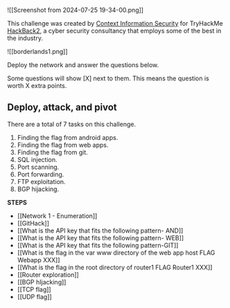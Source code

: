 ![[Screenshot from 2024-07-25 19-34-00.png]]


This challenge was created by [Context Information Security](https://contextis.com/) for TryHackMe [HackBack2](https://tryhackme.com/hackback2), a cyber security consultancy that employs some of the best in the industry.

![[borderlands1.png]]


Deploy the network and answer the questions below.

Some questions will show [X] next to them. This means the question is worth X extra points.


## Deploy, attack, and pivot

There are a total of 7 tasks on this challenge. 

1. Finding the flag from android apps.
2. Finding the flag from web apps.
3. Finding the flag from git. 
4. SQL injection.
5. Port scanning.
6. Port forwarding.
7. FTP exploitation.
8. BGP hijacking.

**STEPS**

- [[Network 1 - Enumeration]]
- [[GitHack]]
- [[What is the API key that fits the following pattern- AND]]
- [[What is the API key that fits the following pattern- WEB]]
- [[What is the API key that fits the following pattern-GIT]]
- [[What is the flag in the var www directory of the web app host FLAG Webapp XXX]]
- [[What is the flag in the root directory of router1 FLAG Router1 XXX]]
- [[Router exploration]]
- [[BGP hIjacking]]
- [[TCP flag]]
- [[UDP flag]]

 

